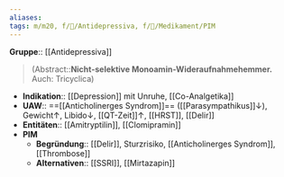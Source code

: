 ```yaml
---
aliases: 
tags: m/m20, f/💭/Antidepressiva, f/💊/Medikament/PIM
---
```

**Gruppe**:: [[Antidepressiva]]
> (Abstract::**Nicht-selektive Monoamin-Wideraufnahmehemmer.** Auch: Tricyclica)
- **Indikation**:: [[Depression]] mit Unruhe, [[Co-Analgetika]]
- **UAW**:: ==[[Anticholinerges Syndrom]]== ([[Parasympathikus]]↓), Gewicht↑, Libido↓, [[QT-Zeit]]↑, [[HRST]], [[Delir]]
- **Entitäten**:: [[Amitryptilin]], [[Clomipramin]]
- **PIM**
	- **Begründung**:: [[Delir]], Sturzrisiko, [[Anticholinerges Syndrom]], [[Thrombose]]
	- **Alternativen**:: [[SSRI]], [[Mirtazapin]]